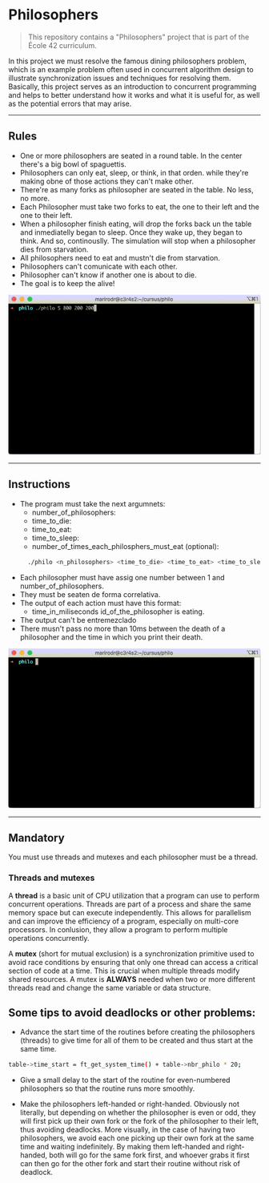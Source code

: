 # Philosophers
> This repository contains a "Philosophers" project that is part of the École 42 curriculum.

In this project we must resolve the famous dining philosophers problem, which is an example problem often used in concurrent algorithm design to illustrate synchronization issues and techniques for resolving them.
Basically, this project serves as an introduction to concurrent programming and helps to better understand how it works and what it is useful for, as well as the potential errors that may arise.

---

## Rules

* One or more philosophers are seated in a round table. In the center there's a big bowl of spaguettis.
* Philosophers can only eat, sleep, or think, in that orden. while they're making obne of those actions they can't make other.
* There're as many forks as philosopher are seated in the table. No less, no more.
* Each Philosopher must take two forks to eat, the one to their left and the one to their left.
* When a philosopher finish eating, will drop the forks back un the table and inmediatelly began to sleep. Once they wake up, they began to think. And so, continouslly. The simulation will stop when a philosopher dies from starvation.
* All philosophers need to eat and mustn't die from starvation.
* Philosophers can't comunicate with each other.
* Philosopher can't know if another one is about to die.
* The goal is to keep the alive!

<div align="center">
  <img src="https://github.com/MofMiq/philosophers/blob/main/rutine.gif">
</div>

---

## Instructions

* The program must take the next argumnets:
  * number_of_philosophers:
  * time_to_die:
  * time_to_eat:
  * time_to_sleep:
  * number_of_times_each_philosphers_must_eat (optional):
  ```bash
    ./philo <n_philosophers> <time_to_die> <time_to_eat> <time_to_sleep> [n_of_meals]
  ```
* Each philosopher must have assig one number between 1 and number_of_philosophers.
* They must be seaten de forma correlativa.
* The output of each action must have this format:
  * time_in_miliseconds id_of_the_philosopher is eating.
* The output can't be entremezclado
* There musn't pass no more than 10ms between the death of a philosopher and the time in which you print their death.

<div align="center">
  <img src="https://github.com/MofMiq/philosophers/blob/main/dead.gif">
</div>

---

## Mandatory

You must use threads and mutexes and each philosopher must be a thread.

### Threads and mutexes
A **thread** is a basic unit of CPU utilization that a program can use to perform concurrent operations. Threads are part of a process and share the same memory space but can execute independently. This allows for parallelism and can improve the efficiency of a program, especially on multi-core processors. In conlusion, they allow a program to perform multiple operations concurrently.

A **mutex** (short for mutual exclusion) is a synchronization primitive used to avoid race conditions by ensuring that only one thread can access a critical section of code at a time. This is crucial when multiple threads modify shared resources. A mutex is **ALWAYS** needed when two or more different threads read and change the same variable or data structure.

## Some tips to avoid deadlocks or other problems:

* Advance the start time of the routines before creating the philosophers (threads) to give time for all of them to be created and thus start at the same time.
```bash
table->time_start = ft_get_system_time() + table->nbr_philo * 20;
```
* Give a small delay to the start of the routine for even-numbered philosophers so that the routine runs more smoothly.

* Make the philosophers left-handed or right-handed. Obviously not literally, but depending on whether the philosopher is even or odd, they will first pick up their own fork or    the fork of the philosopher to their left, thus avoiding deadlocks. More visually, in the case of having two philosophers, we avoid each one picking up their own fork at the     same time and waiting indefinitely. By making them left-handed and right-handed, both will go for the same fork first, and whoever grabs it first can then go for the other       fork and start their routine without risk of deadlock.
